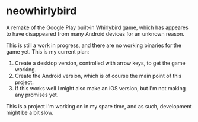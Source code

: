 # neowhirlybird
A remake of the Google Play built-in Whirlybird game, which has appeares to have disappeared from many Android devices for an unknown reason.

This is still a work in progress, and there are no working binaries for the game yet. This is my current plan:
1. Create a desktop version, controlled with arrow keys, to get the game working.
2. Create the Android version, which is of course the main point of this project.
3. If this works well I might also make an iOS version, but I'm not making any promises yet.

This is a project I'm working on in my spare time, and as such, development might be a bit slow.

